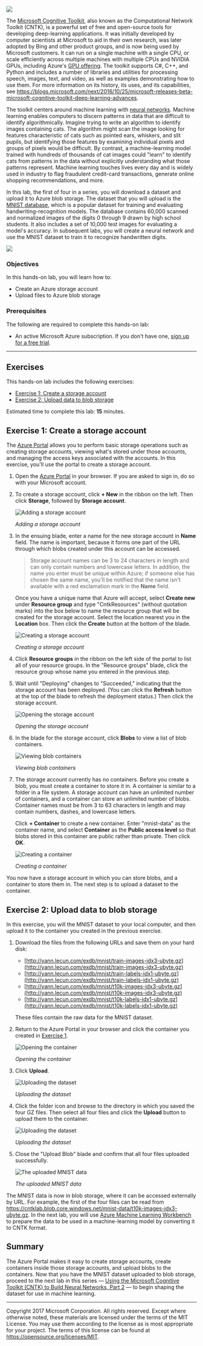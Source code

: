 ![](Images/header.png)

The [Microsoft Cognitive Toolkit](https://www.microsoft.com/en-us/research/product/cognitive-toolkit/), also known as the Computational Network Toolkit (CNTK), is a powerful set of free and open-source tools for developing deep-learning applications. It was initially developed by computer scientists at Microsoft to aid in their own research, was later adopted by Bing and other product groups, and is now being used by Microsoft customers. It can run on a single machine with a single CPU, or scale efficiently across multiple machines with multiple CPUs and NVIDIA GPUs, including Azure's [GPU offering](https://azure.microsoft.com/en-us/blog/azure-n-series-preview-availability/). The toolkit supports C#, C++, and Python and includes a number of libraries and utilities for processing speech, images, text, and video, as well as examples demonstrating how to use them. For more information on its history, its uses, and its capabilities, see https://blogs.microsoft.com/next/2016/10/25/microsoft-releases-beta-microsoft-cognitive-toolkit-deep-learning-advances.

The toolkit centers around machine learning with [neural networks](https://en.wikipedia.org/wiki/Artificial_neural_network). Machine learning enables computers to discern patterns in data that are difficult to identify algorithmically. Imagine trying to write an algorithm to identify images containing cats. The algorithm might scan the image looking for features characteristic of cats such as pointed ears, whiskers, and slit pupils, but identifying those features by examining individual pixels and groups of pixels would be difficult. By contrast, a machine-learning model trained with hundreds of thousands of cat images could "learn" to identify cats from patterns in the data without explicitly understanding what those patterns represent. Machine learning touches lives every day and is widely used in industry to flag fraudulent credit-card transactions, generate online shopping recommendations, and more.

In this lab, the first of four in a series, you will download a dataset and upload it to Azure blob storage. The dataset that you will upload is the [MNIST database](http://yann.lecun.com/exdb/mnist/), which is a popular dataset for training and evaluating handwriting-recognition models. The database contains 60,000 scanned and normalized images of the digits 0 through 9 drawn by high school students. It also includes a set of 10,000 test images for evaluating a model's accuracy. In subsequent labs, you will create a neural network and use the MNIST dataset to train it to recognize handwritten digits.

![](Images/road-map-1.png)

<a name="Objectives"></a>
### Objectives ###

In this hands-on lab, you will learn how to:

- Create an Azure storage account
- Upload files to Azure blob storage

<a name="Prerequisites"></a>
### Prerequisites ###

The following are required to complete this hands-on lab:

- An active Microsoft Azure subscription. If you don't have one, [sign up for a free trial](http://aka.ms/WATK-FreeTrial).

---

<a name="Exercises"></a>
## Exercises ##

This hands-on lab includes the following exercises:

- [Exercise 1: Create a storage account](#Exercise1)
- [Exercise 2: Upload data to blob storage](#Exercise2)

Estimated time to complete this lab: **15** minutes.

<a name="Exercise1"></a>
## Exercise 1: Create a storage account ##

The [Azure Portal](https://portal.azure.com) allows you to perform basic storage operations such as creating storage accounts, viewing what's stored under those accounts, and managing the access keys associated with the accounts. In this exercise, you'll use the portal to create a storage account.

1. Open the [Azure Portal](https://portal.azure.com/) in your browser. If you are asked to sign in, do so with your Microsoft account.
 
1. To create a storage account, click **+ New** in the ribbon on the left. Then click **Storage**, followed by **Storage account**.

    ![Adding a storage account](Images/new-storage-account.png)

    _Adding a storage account_

1. In the ensuing blade, enter a name for the new storage account in **Name** field. The name is important, because it forms one part of the URL through which blobs created under this account can be accessed.

	> Storage account names can be 3 to 24 characters in length and can only contain numbers and lowercase letters. In addition, the name you enter must be unique within Azure; if someone else has chosen the same name, you'll be notified that the name isn't available with a red exclamation mark in the **Name** field.

	Once you have a unique name that Azure will accept, select **Create new** under **Resource group** and type "CntkResources" (without quotation marks) into the box below to name the resource group that will be created for the storage account. Select the location nearest you in the **Location** box. Then click the **Create** button at the bottom of the blade.
    
	![Creating a storage account](Images/create-storage-account.png)

    _Creating a storage account_

1. Click **Resource groups** in the ribbon on the left side of the portal to list all of your resource groups. In the "Resource groups" blade, click the resource group whose name you entered in the previous step.

1. Wait until "Deploying" changes to "Succeeded," indicating that the storage account has been deployed. (You can click the **Refresh** button at the top of the blade to refresh the deployment status.) Then click the storage account.

	![Opening the storage account](Images/open-storage-account.png)

    _Opening the storage account_

1. In the blade for the storage account, click **Blobs** to view a list of blob containers.

    ![Viewing blob containers](Images/open-blob-storage.png)

    _Viewing blob containers_

1. The storage account currently has no containers. Before you create a blob, you must create a container to store it in. A container is similar to a folder in a file system. A storage account can have an unlimited number of containers, and a container can store an unlimited number of blobs. Container names must be from 3 to 63 characters in length and may contain numbers, dashes, and lowercase letters.

	Click **+ Container** to create a new container. Enter "mnist-data" as the container name, and select **Container** as the **Public access level** so that blobs stored in this container are public rather than private. Then click **OK**.

    ![Creating a container](Images/create-container.png)

    _Creating a container_

You now have a storage account in which you can store blobs, and a container to store them in. The next step is to upload a dataset to the container.

<a name="Exercise2"></a>
## Exercise 2: Upload data to blob storage ##

In this exercise, you will the MNIST dataset to your local computer, and then upload it to the container you created in the previous exercise.

1. Download the files from the following URLs and save them on your hard disk:

	- [http://yann.lecun.com/exdb/mnist/train-images-idx3-ubyte.gz](http://yann.lecun.com/exdb/mnist/train-images-idx3-ubyte.gz)
	- [http://yann.lecun.com/exdb/mnist/train-labels-idx1-ubyte.gz](http://yann.lecun.com/exdb/mnist/train-labels-idx1-ubyte.gz)
	- [http://yann.lecun.com/exdb/mnist/t10k-images-idx3-ubyte.gz](http://yann.lecun.com/exdb/mnist/t10k-images-idx3-ubyte.gz)
	- [http://yann.lecun.com/exdb/mnist/t10k-labels-idx1-ubyte.gz](http://yann.lecun.com/exdb/mnist/t10k-labels-idx1-ubyte.gz)

	These files contain the raw data for the MNIST dataset.

1. Return to the Azure Portal in your browser and click the container you created in [Exercise 1](#Exercise1).

	![Opening the container](Images/open-container.png)

	_Opening the container_

1. Click **Upload**.

	![Uploading the dataset](Images/upload-files-1.png)

	_Uploading the dataset_

1. Click the folder icon and browse to the directory in which you saved the four GZ files. Then select all four files and click the **Upload** button to upload them to the container. 

	![Uploading the dataset](Images/upload-files-2.png)

	_Uploading the dataset_

1. Close the "Upload Blob" blade and confirm that all four files uploaded successfully.

	![The uploaded MNIST data](Images/uploaded-files.png)

	_The uploaded MNIST data_

The MNIST data is now in blob storage, where it can be accessed externally by URL. For example, the first of the four files can be read from https://cntklab.blob.core.windows.net/mnist-data/t10k-images-idx3-ubyte.gz. In the next lab, you will use [Azure Machine Learning Workbench](https://docs.microsoft.com/azure/machine-learning/preview/quickstart-installation) to prepare the data to be used in a machine-learning model by converting it to CNTK format.

<a name="Summary"></a>
## Summary ##

The Azure Portal makes it easy to create storage accounts, create containers inside those storage accounts, and upload blobs to the containers. Now that you have the MNIST dataset uploaded to blob storage, proceed to the next lab in this series — [Using the Microsoft Cognitive Toolkit (CNTK) to Build Neural Networks, Part 2](#) — to begin shaping the dataset for use in machine learning.

---

Copyright 2017 Microsoft Corporation. All rights reserved. Except where otherwise noted, these materials are licensed under the terms of the MIT License. You may use them according to the license as is most appropriate for your project. The terms of this license can be found at https://opensource.org/licenses/MIT.
